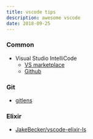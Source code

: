 ```yaml
---
title: vscode tips
description: awesome vscode
date: 2018-09-25
---
```


### Common

* Visual Studio IntelliCode
  - [VS marketplace](https://marketplace.visualstudio.com/items?itemName=VisualStudioExptTeam.vscodeintellicode)
  - [Github](https://github.com/MicrosoftDocs/intellicode)

### Git

* [gitlens](https://github.com/eamodio/vscode-gitlens)

### Elixir

* [JakeBecker/vscode-elixir-ls](https://github.com/JakeBecker/vscode-elixir-ls)
